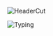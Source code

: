 ![HeaderCut](https://user-images.githubusercontent.com/18022426/164022445-82d9da4a-a128-43e5-9d1b-6d575dadaf7e.gif)

![Typing](https://user-images.githubusercontent.com/18022426/164018308-5cce3c0b-f4d3-4a03-baa0-b3c29f9d3982.svg)
<!--
**mahe54/mahe54** is a ✨ _special_ ✨ repository because its `README.md` (this file) appears on your GitHub profile.

Here are some ideas to get you started:

- 🔭 I’m currently working on ...
- 🌱 I’m currently learning ...
- 👯 I’m looking to collaborate on ...
- 🤔 I’m looking for help with ...
- 💬 Ask me about ...
- 📫 How to reach me: ...
- 😄 Pronouns: ...
- ⚡ Fun fact: ...
-->

